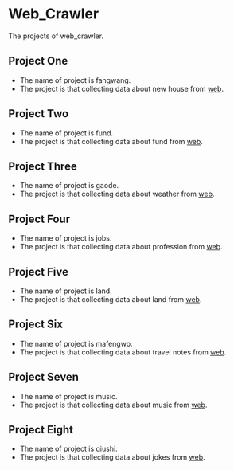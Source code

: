 # Web_Crawler
The projects of web_crawler.

## Project One
- The name of project is fangwang.
- The project is that collecting data about new house from [web](https://gz.ihk.cn/newhouse/).

## Project Two
- The name of project is fund.
- The project is that collecting data about fund from [web](http://fund.chinaamc.com/portal/cn/include/newproducthome.jsp).

## Project Three
- The name of project is gaode.
- The project is that collecting data about weather from [web](https://www.amap.com/service/cityList).

## Project Four
- The name of project is jobs.
- The project is that collecting data about profession from [web](https://js.51jobcdn.com/in/js/2016/layer/area_array_c.js?20210318).

## Project Five
- The name of project is land.
- The project is that collecting data about land from [web](https://www.tudinet.com/).

## Project Six
- The name of project is mafengwo.
- The project is that collecting data about travel notes from [web](https://www.mafengwo.cn/mdd/).

## Project Seven
- The name of project is music.
- The project is that collecting data about music from [web](https://music.163.com/discover/artist).

## Project Eight
- The name of project is qiushi.
- The project is that collecting data about jokes from [web](https://www.qiushibaike.com/8hr/page/2/).